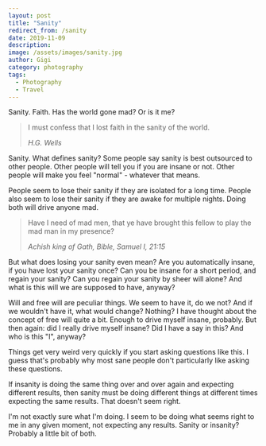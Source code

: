 ```yaml
---
layout: post
title: "Sanity"
redirect_from: /sanity
date: 2019-11-09
description:
image: /assets/images/sanity.jpg
author: Gigi
category: photography
tags:
  - Photography
  - Travel
---
```


Sanity. Faith. Has the world gone mad? Or is it me?

> I must confess that I lost faith in the sanity of the world.
>
> <cite>H.G. Wells</cite>

Sanity. What defines sanity? Some people say sanity is best outsourced to other
people. Other people will tell you if you are insane or not. Other people will
make you feel "normal" - whatever that means.

People seem to lose their sanity if they are isolated for a long time. People
also seem to lose their sanity if they are awake for multiple nights. Doing both
will drive anyone mad.

> Have I need of mad men, that ye have brought this fellow to play the mad man
> in my presence?
>
> <cite>Achish king of Gath, Bible, Samuel I, 21:15</cite>

But what does losing your sanity even mean? Are you automatically insane, if you
have lost your sanity once? Can you be insane for a short period, and regain
your sanity? Can you regain your sanity by sheer will alone? And what is this
will we are supposed to have, anyway?

Will and free will are peculiar things. We seem to have it, do we not? And if we
wouldn't have it, what would change? Nothing? I have thought about the concept
of free will quite a bit. Enough to drive myself insane, probably. But then
again: did I really drive myself insane? Did I have a say in this? And who is
this "I", anyway?

Things get very weird very quickly if you start asking questions like this. I
guess that's probably why most sane people don't particularly like asking these
questions.

If insanity is doing the same thing over and over again and expecting different
results, then sanity must be doing different things at different times expecting
the same results. That doesn't seem right.

I'm not exactly sure what I'm doing. I seem to be doing what seems right to me
in any given moment, not expecting any results. Sanity or insanity? Probably a
little bit of both.
